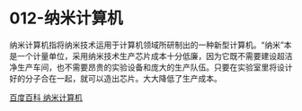 # 012-纳米计算机

纳米计算机指将纳米技术运用于计算机领域所研制出的一种新型计算机。“纳米”本是一个计量单位，采用纳米技术生产芯片成本十分低廉，因为它既不需要建设超洁净生产车间，也不需要昂贵的实验设备和庞大的生产队伍。只要在实验室里将设计好的分子合在一起，就可以造出芯片。大大降低了生产成本。

[百度百科 纳米计算机](https://baike.baidu.com/item/纳米计算机/2287319)